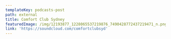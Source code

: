 ```yaml
---
templateKey: podcasts-post
path: external
title: Comfort Club Sydney
featuredImage: /img/12193877_1228065537219876_7490428772437219471_n.png
link: 'https://soundcloud.com/comfortclubsyd'
---
```



